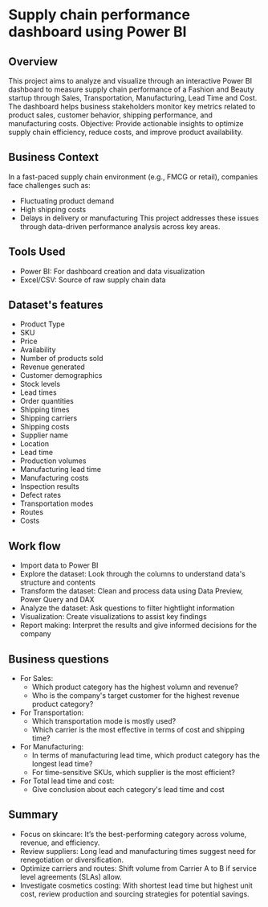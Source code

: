 # Supply chain performance dashboard using Power BI
## Overview
This project aims to analyze and visualize through an interactive Power BI dashboard to measure supply chain performance of a Fashion and Beauty startup through Sales, Transportation, Manufacturing, Lead Time and Cost. The dashboard helps business stakeholders monitor key metrics related to product sales, customer behavior, shipping performance, and manufacturing costs.
Objective: Provide actionable insights to optimize supply chain efficiency, reduce costs, and improve product availability.
## Business Context
In a fast-paced supply chain environment (e.g., FMCG or retail), companies face challenges such as:
- Fluctuating product demand
- High shipping costs
- Delays in delivery or manufacturing
This project addresses these issues through data-driven performance analysis across key areas.
## Tools Used
- Power BI: For dashboard creation and data visualization
- Excel/CSV: Source of raw supply chain data
## Dataset's features
- Product Type
- SKU
- Price
- Availability
- Number of products sold
- Revenue generated
- Customer demographics
- Stock levels
- Lead times
- Order quantities
- Shipping times
- Shipping carriers
- Shipping costs
- Supplier name
- Location
- Lead time
- Production volumes
- Manufacturing lead time
- Manufacturing costs
- Inspection results
- Defect rates
- Transportation modes
- Routes
- Costs
## Work flow
- Import data to Power BI
- Explore the dataset: Look through the columns to understand data's structure and contents
- Transform the dataset: Clean and process data using Data Preview, Power Query and DAX
- Analyze the dataset: Ask questions to filter hightlight information
- Visualization: Create visualizations to assist key findings
- Report making: Interpret the results and give informed decisions for the company
## Business questions
- For Sales:
  - Which product category has the highest volumn and revenue?
  - Who is the company's target customer for the highest revenue product category?
- For Transportation:
  - Which transportation mode is mostly used?
  - Which carrier is the most effective in terms of cost and shipping time?
- For Manufacturing:
  - In terms of manufacturing lead time, which product category has the longest lead time?
  - For time-sensitive SKUs, which supplier is the most efficient?
- For Total lead time and cost:
  - Give conclusion about each category's lead time and cost
## Summary
- Focus on skincare: It’s the best-performing category across volume, revenue, and efficiency.
- Review suppliers: Long lead and manufacturing times suggest need for renegotiation or diversification.
- Optimize carriers and routes: Shift volume from Carrier A to B if service level agreements (SLAs) allow.
- Investigate cosmetics costing: With shortest lead time but highest unit cost, review production and sourcing strategies for potential savings.
